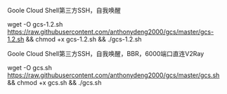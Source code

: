 
Goole Cloud Shell第三方SSH，自我唤醒

wget -O gcs-1.2.sh https://raw.githubusercontent.com/anthonydeng2000/gcs/master/gcs-1.2.sh && chmod +x gcs-1.2.sh && ./gcs-1.2.sh


Goole Cloud Shell第三方SSH，自我唤醒，BBR，6000端口直连V2Ray

wget -O gcs.sh https://raw.githubusercontent.com/anthonydeng2000/gcs/master/gcs.sh && chmod +x gcs.sh && ./gcs.sh
